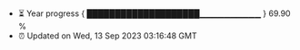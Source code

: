 - ⏳ Year progress { ████████████████████▁▁▁▁▁▁▁▁▁▁ } 69.90 %
- ⏰ Updated on Wed, 13 Sep 2023 03:16:48 GMT

